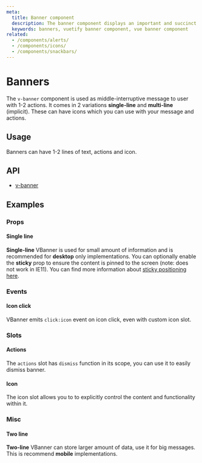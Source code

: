 ```yaml
---
meta:
  title: Banner component
  description: The banner component displays an important and succinct message for a user to address. It can also provide actions for user to take.
  keywords: banners, vuetify banner component, vue banner component
related:
  - /components/alerts/
  - /components/icons/
  - /components/snackbars/
---
```


# Banners

The `v-banner` component is used as middle-interruptive message to user with 1-2 actions. It comes in 2 variations **single-line** and **multi-line** (implicit). These can have icons which you can use with your message and actions.

<entry-ad />

## Usage

Banners can have 1-2 lines of text, actions and icon.

<usage name="v-banner" />

## API

- [v-banner](/api/v-banner)

<inline-api page="components/banners" />

## Examples

### Props

#### Single line

**Single-line** VBanner is used for small amount of information and is recommended for **desktop** only implementations. You can optionally enable the **sticky** prop to ensure the content is pinned to the screen (note: does not work in IE11). You can find more information about [sticky positioning here](https://developer.mozilla.org/en-US/docs/Web/CSS/position).

<example file="v-banner/prop-single-line" />

### Events

#### Icon click

VBanner emits `click:icon` event on icon click, even with custom icon slot.

<example file="v-banner/event-icon-click" />

### Slots

#### Actions

The `actions` slot has `dismiss` function in its scope, you can use it to easily dismiss banner.

<example file="v-banner/slot-actions" />

#### Icon

The icon slot allows you to to explicitly control the content and functionality within it.

<example file="v-banner/slot-icon" />

### Misc

#### Two line

**Two-line** VBanner can store larger amount of data, use it for big messages. This is recommend **mobile** implementations.

<example file="v-banner/misc-two-line" />

<backmatter />
